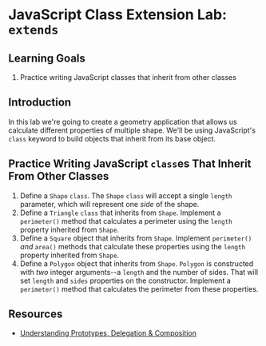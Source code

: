 # JavaScript Class Extension Lab: `extends`

## Learning Goals

1. Practice writing JavaScript classes that inherit from other classes

## Introduction

In this lab we're going to create a geometry application that allows us
calculate different properties of multiple shape. We'll be using JavaScript's
`class` keyword to build objects that inherit from its base object.

## Practice Writing JavaScript `class`es That Inherit From Other Classes

1. Define a `Shape` `class`. The `Shape` `class` will accept a single `length`
parameter, which will represent one _side_ of the shape.
2. Define a `Triangle` `class` that inherits from `Shape`. Implement a `perimeter()`
method that calculates a perimeter using the `length` property inherited from `Shape`.
3. Define a `Square` object that inherits from `Shape`. Implement `perimeter()`
_and_ `area()` methods that calculate these properties using the `length` property
inherited from `Shape`.
4. Define a `Polygon` object that inherits from `Shape`. `Polygon` is
   constructed with *two* integer arguments--a `length` and the number of sides.
   That will set `length` and `sides` properties on the constructor. Implement a
   `perimeter()` method that calculates the perimeter from these properties.

## Resources

* [Understanding Prototypes, Delegation & Composition](https://www.datchley.name/understanding-prototypes-delegation-composition/)